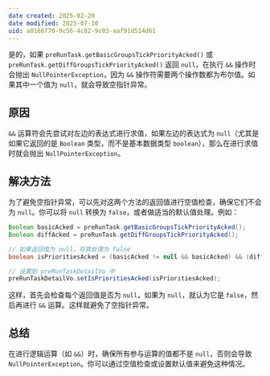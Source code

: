 ```yaml
---
date created: 2025-02-20
date modified: 2025-07-10
uid: a0166f70-9c56-4c82-9c03-aaf91d514d61
---
```


是的，如果 `preRunTask.getBasicGroupsTickPriorityAcked()` 或 `preRunTask.getDiffGroupsTickPriorityAcked()` 返回 `null`，在执行 `&&` 操作时会抛出 `NullPointerException`，因为 `&&` 操作符需要两个操作数都为布尔值。如果其中一个值为 `null`，就会导致空指针异常。

## 原因

`&&` 运算符会先尝试对左边的表达式进行求值，如果左边的表达式为 `null`（尤其是如果它返回的是 `Boolean` 类型，而不是基本数据类型 `boolean`），那么在进行求值时就会抛出 `NullPointerException`。

## 解决方法

为了避免空指针异常，可以先对这两个方法的返回值进行空值检查，确保它们不会为 `null`。你可以将 `null` 转换为 `false`，或者做适当的默认值处理。例如：

```java
Boolean basicAcked = preRunTask.getBasicGroupsTickPriorityAcked();
Boolean diffAcked = preRunTask.getDiffGroupsTickPriorityAcked();

// 如果返回值为 null，将其处理为 false
boolean isPrioritiesAcked = (basicAcked != null && basicAcked) && (diffAcked != null && diffAcked);

// 设置到 preRunTaskDetailVo 中
preRunTaskDetailVo.setIsPrioritiesAcked(isPrioritiesAcked);
```

这样，首先会检查每个返回值是否为 `null`，如果为 `null`，就认为它是 `false`，然后再进行 `&&` 运算。这样就避免了空指针异常。

## 总结

在进行逻辑运算（如 `&&`）时，确保所有参与运算的值都不是 `null`，否则会导致 `NullPointerException`。你可以通过空值检查或设置默认值来避免这种情况。
